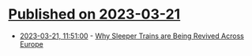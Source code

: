 # [Published on 2023-03-21](index.md)

* [2023-03-21, 11:51:00](https://soylentnews.org/article.pl?sid=23/03/20/1151255&from=rss) - [Why Sleeper Trains are Being Revived Across Europe](https://soylentnews.org/article.pl?sid=23/03/20/1151255&from=rss)
